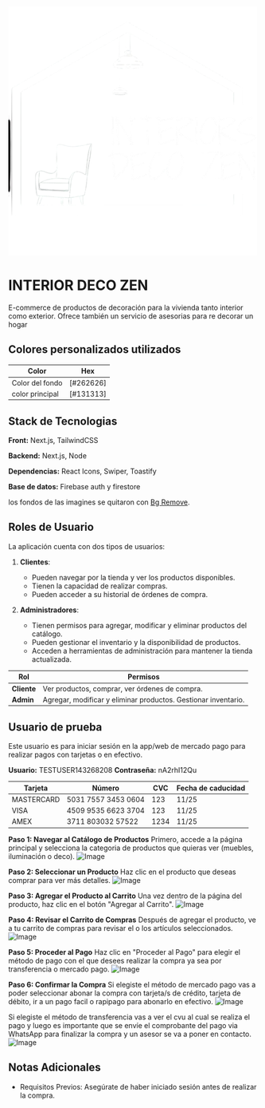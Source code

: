 ![Logo del Proyecto](./public/assets/logo.png)

# INTERIOR DECO ZEN

E-commerce de productos de decoración para la vivienda tanto interior como exterior. Ofrece también un servicio de asesorias para re decorar un hogar

## Colores personalizados utilizados

| Color             | Hex         |
| ----------------- | ----------- |
| Color del fondo | [#262626] |
| color principal | [#131313] |



## Stack de Tecnologias

**Front:** Next.js, TailwindCSS

**Backend:** Next.js, Node

**Dependencias:** React Icons, Swiper, Toastify

**Base de datos:** Firebase auth y firestore

los fondos de las imagines se quitaron con [Bg Remove](https://www.remove.bg/es).


## Roles de Usuario

La aplicación cuenta con dos tipos de usuarios:

1. **Clientes**:  
   - Pueden navegar por la tienda y ver los productos disponibles.  
   - Tienen la capacidad de realizar compras.  
   - Pueden acceder a su historial de órdenes de compra.  

2. **Administradores**:  
   - Tienen permisos para agregar, modificar y eliminar productos del catálogo.  
   - Pueden gestionar el inventario y la disponibilidad de productos.  
   - Acceden a herramientas de administración para mantener la tienda actualizada.

| Rol          | Permisos |
|--------------|----------|
| **Cliente**  | Ver productos, comprar, ver órdenes de compra. |
| **Admin**    | Agregar, modificar y eliminar productos. Gestionar inventario. |



## Usuario de prueba

Este usuario es para iniciar sesión en la app/web de mercado pago para realizar pagos con tarjetas o en efectivo.

**Usuario:** TESTUSER143268208
**Contraseña:** nA2rhI12Qu

| **Tarjeta** | **Número** | **CVC** | **Fecha de caducidad** |
|-------------|------------|---------|------------------------|
| MASTERCARD | 5031 7557 3453 0604 | 123 | 11/25 |
| VISA | 4509 9535 6623 3704 | 123 | 11/25 |
| AMEX | 3711 803032 57522 | 1234 | 11/25 |



**Paso 1: Navegar al Catálogo de Productos**
Primero, accede a la página principal y selecciona la categoria de productos que quieras ver (muebles, iluminación o deco).
![Image](https://github.com/user-attachments/assets/3ae2fb2b-0d60-4b7a-9fe5-afa8724c6d28)

**Paso 2: Seleccionar un Producto**
Haz clic en el producto que deseas comprar para ver más detalles.
![Image](https://github.com/user-attachments/assets/9aa5f8c4-9d71-42c1-bee4-75ba2a8824f1)

**Paso 3: Agregar el Producto al Carrito**
Una vez dentro de la página del producto, haz clic en el botón "Agregar al Carrito".
![Image](https://github.com/user-attachments/assets/e2ed9787-ff6c-4bee-aa3e-62b8049eeb75)

**Paso 4: Revisar el Carrito de Compras**
Después de agregar el producto, ve a tu carrito de compras para revisar el o los artículos seleccionados.
![Image](https://github.com/user-attachments/assets/9e0a4003-7326-433f-868c-bea6721a543a)

**Paso 5: Proceder al Pago**
Haz clic en "Proceder al Pago" para elegir el método de pago con el que desees realizar la compra ya sea por transferencia o mercado pago.
![Image](https://github.com/user-attachments/assets/ae0a8830-91de-4611-a2b8-7298133bd260)

**Paso 6: Confirmar la Compra**
Si elegiste el método de mercado pago vas a poder seleccionar abonar la compra con tarjeta/s de crédito, tarjeta de débito, ir a un pago facil o rapipago para abonarlo en efectivo.
![Image](https://github.com/user-attachments/assets/7b7dea5c-e4cf-4f6d-a152-4aab0f215210)

Si elegiste el método de transferencia vas a ver el cvu al cual se realiza el pago y luego es importante que se envíe el comprobante del pago via WhatsApp para finalizar la compra y un asesor se va a poner en contacto.
![Image](https://github.com/user-attachments/assets/d61924e8-0ef6-447f-9d97-b6fba20a95df)


## Notas Adicionales
- Requisitos Previos: Asegúrate de haber iniciado sesión antes de realizar la compra.

